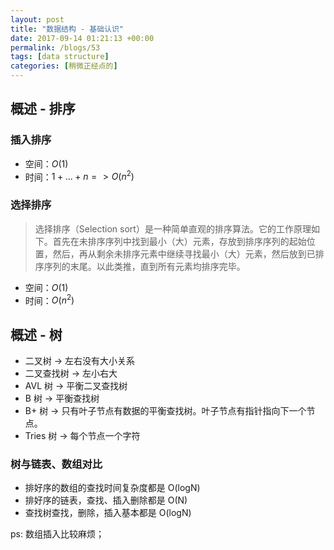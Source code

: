 ```yaml
---
layout: post
title: "数据结构 - 基础认识"
date: 2017-09-14 01:21:13 +00:00
permalink: /blogs/53
tags: [data structure]
categories: [稍微正经点的]
---
```

## 概述 - 排序
### 插入排序
- 空间：$O(1)$
- 时间：$1 + ... + n => O(n^2)$

### 选择排序

> 选择排序（Selection sort）是一种简单直观的排序算法。它的工作原理如下。首先在未排序序列中找到最小（大）元素，存放到排序序列的起始位置，然后，再从剩余未排序元素中继续寻找最小（大）元素，然后放到已排序序列的末尾。以此类推，直到所有元素均排序完毕。

- 空间：$O(1)$
- 时间：$O(n^2)$

## 概述 - 树

- 二叉树 -> 左右没有大小关系
- 二叉查找树 -> 左小右大
- AVL 树 -> 平衡二叉查找树
- B 树 -> 平衡查找树
- B+ 树 -> 只有叶子节点有数据的平衡查找树。叶子节点有指针指向下一个节点。
- Tries 树 -> 每个节点一个字符

### 树与链表、数组对比

- 排好序的数组的查找时间复杂度都是 O(logN)
- 排好序的链表，查找、插入删除都是 O(N)
- 查找树查找，删除，插入基本都是 O(logN)

ps: 数组插入比较麻烦；